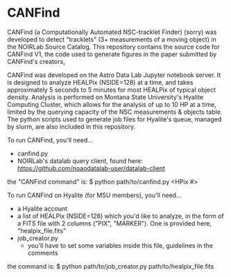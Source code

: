# CANFind

CANFind (a Computationally Automated NSC-tracklet Finder) (sorry) was developed to detect "tracklets" (3+ measurements of a moving object) in the NOIRLab Source Catalog.  This repository contains the source code for CANFind V1, the code used to generate figures in the paper submitted by CANFind's creators,  

CANFind was developed on the Astro Data Lab Jupyter notebook server.  It is designed to analyze HEALPix (NSIDE=128) at a time, and takes approximately 5 seconds to 5 minutes for most HEALPix of typical object density.  Analysis is performed on Montana State University's Hyalite Computing Cluster, which allows for the analysis of up to 10 HP at a time, limited by the querying capacity of the NSC measurements & objects table. The python scripts used to generate job files for Hyalite's queue, managed by slurm, are also included in this repository. 


To run CANFind, you'll need...
- canfind.py
- NOIRLab's datalab query client, found here: https://github.com/noaodatalab-user/datalab-client 

the "CANFind command" is:
$ python path/to/canfind.py <HPix #> <analysis marker>

  
To run CANFind on Hyalite (for MSU members), you'll need...
- a Hyalite account 
- a list of HEALPix (NSIDE=128) which you'd like to analyze, in the form of a FITS file with 2 columns ("PIX", "MARKER").  One is provided here, "healpix_file.fits"
- job_creator.py 
    - you'll have to set some variables inside this file, guidelines in the comments 

the command is:
$ python path/to/job_creator.py path/to/healpix_file.fits
